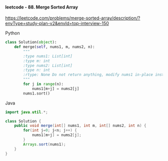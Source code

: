 #### leetcode - 88. Merge Sorted Array
https://leetcode.com/problems/merge-sorted-array/description/?envType=study-plan-v2&envId=top-interview-150

Python
```py
class Solution(object):
    def merge(self, nums1, m, nums2, n):
        """
        :type nums1: List[int]
        :type m: int
        :type nums2: List[int]
        :type n: int
        :rtype: None Do not return anything, modify nums1 in-place instead.
        """
        for j in range(n):
            nums1[m+j] = nums2[j]
        nums1.sort()
```

Java
```java
import java.util.*;

class Solution {
    public void merge(int[] nums1, int m, int[] nums2, int n) {
        for(int j=0; j<n; j++) {
            nums1[m+j] = nums2[j];
        }
        Arrays.sort(nums1);
    }
}
```
